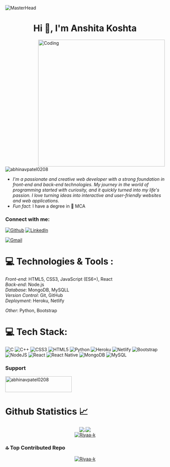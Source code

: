 

<!--![MasterHead](https://user-images.githubusercontent.com/65373279/148280039-301b677b-74e7-49f8-af75-15e7c9253d74.png)-->
![MasterHead](https://i.redd.it/bpxxqqvps4h91.gif)

<h1 align="center">Hi 👋, I'm Anshita Koshta</h1>
<!-- <h3 align="center">A passionate Web developer from India</h3> -->
<img align="right" alt="Coding" width="400" src="https://camo.githubusercontent.com/e20822b4282c07ffd010cd05f855a6561d3b62358ca9e607e4901288dd748fcb/68747470733a2f2f63646e2e6472696262626c652e636f6d2f75736572732f323133313939332f73637265656e73686f74732f343934383733362f74686f75676874776f726b732d6769665f6472696262626c652e676966">

<p align="left"> <img src="https://komarev.com/ghpvc/?username=abhinavpatel0208&label=Profile%20views&color=0e75b6&style=flat" alt="abhinavpatel0208" /> </p>

- *I'm a passionate and creative web developer with a strong foundation in front-end and back-end technologies. My journey in the world of programming started with curiosity, and it quickly turned into my life's passion. I love turning ideas into interactive and user-friendly websites and web applications.*
- *Fun fact*: I have a degree in 👷 MCA 

<h3 align="left">Connect with me:</h3>

[![Github](https://img.shields.io/badge/-Github-333?style=flat&logo=Github&logoColor=white)]((https://github.com/Riyaa-k))
[![LinkedIn](https://img.shields.io/badge/LinkedIn-%230077B5.svg?logo=linkedin&logoColor=white)](https://www.linkedin.com/in/anshitakoshta/)

[![Gmail](https://img.shields.io/badge/-Gmail-c14438?style=flat&logo=Gmail&logoColor=white)](mailto:anshitakoshta28@gmail.com)


# 💻 Technologies & Tools :
*Front-end*: HTML5, CSS3, JavaScript (ES6+), React <Br/>
*Back-end*: Node.js <Br/>
*Database*: MongoDB, MySQLL <Br/>
*Version Control*: Git, GitHub <Br/>
*Deployment*: Heroku, Netlify <Br/>

*Other*: Python, Bootstrap <Br/>

# 💻 Tech Stack:
![C](https://img.shields.io/badge/c-%2300599C.svg?style=for-the-badge&logo=c&logoColor=white) ![C++](https://img.shields.io/badge/c++-%2300599C.svg?style=for-the-badge&logo=c%2B%2B&logoColor=white) ![CSS3](https://img.shields.io/badge/css3-%231572B6.svg?style=for-the-badge&logo=css3&logoColor=white) ![HTML5](https://img.shields.io/badge/html5-%23E34F26.svg?style=for-the-badge&logo=html5&logoColor=white) ![Python](https://img.shields.io/badge/python-3670A0?style=for-the-badge&logo=python&logoColor=ffdd54) ![Heroku](https://img.shields.io/badge/heroku-%23430098.svg?style=for-the-badge&logo=heroku&logoColor=white) ![Netlify](https://img.shields.io/badge/netlify-%23000000.svg?style=for-the-badge&logo=netlify&logoColor=#00C7B7) ![Bootstrap](https://img.shields.io/badge/bootstrap-%23563D7C.svg?style=for-the-badge&logo=bootstrap&logoColor=white) ![NodeJS](https://img.shields.io/badge/node.js-6DA55F?style=for-the-badge&logo=node.js&logoColor=white) ![React](https://img.shields.io/badge/react-%2320232a.svg?style=for-the-badge&logo=react&logoColor=%2361DAFB) ![React Native](https://img.shields.io/badge/react_native-%2320232a.svg?style=for-the-badge&logo=react&logoColor=%2361DAFB) ![MongoDB](https://img.shields.io/badge/MongoDB-%234ea94b.svg?style=for-the-badge&logo=mongodb&logoColor=white) ![MySQL](https://img.shields.io/badge/mysql-%2300f.svg?style=for-the-badge&logo=mysql&logoColor=white) 



### Support
<p><a href="https://www.buymeacoffee.com/Riyaa-k"> <img align="left" src="https://cdn.buymeacoffee.com/buttons/v2/default-yellow.png" height="50" width="210" alt="abhinavpatel0208" /></a></p><br><br>

<!-- <p><img align="left" src="https://github-readme-stats.vercel.app/api/top-langs?username=abhinavpatel0208&show_icons=true&locale=en&layout=compact" alt="abhinavpatel0208" /></p>

<p>&nbsp;<img align="center" src="https://github-readme-stats.vercel.app/api?username=abhinavpatel0208&show_icons=true&locale=en" alt="abhinavpatel0208" /></p>

<p><img align="center" src="https://github-readme-streak-stats.herokuapp.com/?user=abhinavpatel0208&" alt="abhinavpatel0208" /></p> -->

<Br/>

# Github Statistics 📈

<div align="center"> 
     <a href="">
      <img align="center" src="https://github-readme-stats-sigma-five.vercel.app/api?username=Riyaa-k&show_icons=true&include_all_commits=true&count_private=true&theme=react&line_height=40" />
    </a>
    <a href="">
      <img align="center" src="https://github-readme-stats.vercel.app/api/top-langs/?username=Riyaa-k&show_icons=true&locale=en&layout=compact&theme=react&line_height=40&hide=css"/>
    </a>
</div>

<div align="center">
  <a href="">
    <img align="center" src="https://github-readme-streak-stats.herokuapp.com/?user=Riyaa-k&theme=react&line_height=40&hide=css" alt="Riyaa-k" />
  </a>
</div>

<!--
<p><img align="left" src="https://github-readme-stats.vercel.app/api/top-langs?username=abhinavpatel0208&show_icons=true&locale=en&layout=compact" alt="abhinavpatel0208" /></p>

<p>&nbsp;<img align="center" src="https://github-readme-stats.vercel.app/api?username=abhinavpatel0208&show_icons=true&locale=en" alt="abhinavpatel0208" /></p> -->

<!--<p><img align="center" src="https://github-readme-streak-stats.herokuapp.com/?user=abhinavpatel0208&" alt="abhinavpatel0208" /></p>-->

### 🔝 Top Contributed Repo
<!--![](https://github-contributor-stats.vercel.app/api?username=abhinavpatel0208&limit=5&theme=flat&combine_all_yearly_contributions=true)-->

<div align="center">
  <a href="">
    <img align="center" src="https://github-contributor-stats.vercel.app/api?username=Riyaa-k&limit=5&combine_all_yearly_contributions=true&theme=react&line_height=40&hide=css" alt="Riyaa-k" />
  </a>
</div>

